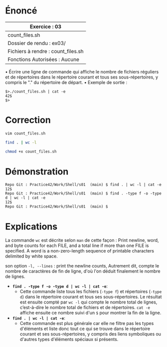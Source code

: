 # Énoncé

| Exercice : 03                      |
| ---------------------------------- |
| count_files.sh                     |
| Dossier de rendu : ex03/           |
| Fichiers à rendre : count_files.sh |
| Fonctions Autorisées : Aucune      |
• Écrire une ligne de commande qui affiche le nombre de fichiers réguliers et de
répertoires dans le répertoire courant et tous ses sous-répertoires, y compris le "."
du répertoire de départ.
• Exemple de sortie :
```console
$>./count_files.sh | cat -e
42$
$>
```

# Correction

```sh
vim count_files.sh
```

```sh
find . | wc -l
```

```sh
chmod +x count_files.sh
```

# Démonstration

```console
Repo Git : Practice42/Work/Shell/s01  (main) $ find . | wc -l | cat -e
12$
Repo Git : Practice42/Work/Shell/s01  (main) $ find . -type f -o -type d | wc -l | cat -e
12$
Repo Git : Practice42/Work/Shell/s01  (main) $ 
```

# Explications

La commande `wc` est décrite selon `man` de cette façon : Print  newline,  word, and byte counts for each FILE, and a total line if more than one FILE is specified.  A word is a non-zero-length sequence of printable characters delimited by white space.

son option `-l, --lines` : print the newline counts,
Autrement dit, compte le nombre de caractères de fin de ligne, d'où l'on déduit finalement le nombre de lignes.

- **`find . -type f -o -type d | wc -l | cat -e`**:
    - Cette commande liste tous les fichiers (`-type f`) et répertoires (`-type d`) dans le répertoire courant et tous ses sous-répertoires. Le résultat est ensuite compté par `wc -l` qui compte le nombre total de lignes, c’est-à-dire le nombre total de fichiers et de répertoires. `cat -e` affiche ensuite ce nombre suivi d'un `$` pour montrer la fin de la ligne.
- **`find . | wc -l | cat -e`**:
    - Cette commande est plus générale car elle ne filtre pas les types d'éléments et liste donc tout ce qui se trouve dans le répertoire courant et ses sous-répertoires, y compris des liens symboliques ou d'autres types d'éléments spéciaux si présents. 
